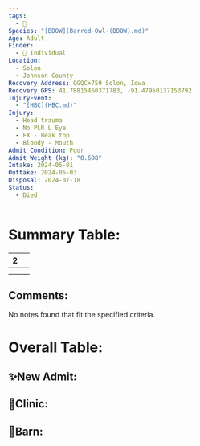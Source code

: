 ```yaml
---
tags:
  - 🦅
Species: "[BDOW](Barred-Owl-(BDOW).md)"
Age: Adult
Finder:
  - 🧑 Individual
Location:
  - Solon
  - Johnson County
Recovery Address: QGQC+759 Solon, Iowa
Recovery GPS: 41.78815460371783, -91.47950137153792
InjuryEvent:
  - "[HBC](HBC.md)"
Injury:
  - Head trauma
  - No PLR L Eye
  - FX - Beak top
  - Bloody - Mouth
Admit Condition: Poor
Admit Weight (kg): "0.698"
Intake: 2024-05-01
Outtake: 2024-05-03
Disposal: 2024-07-18
Status:
  - Died
---
```


# Summary Table:

<div><table class="dataview table-view-table"><thead class="table-view-thead"><tr class="table-view-tr-header"><th class="table-view-th"><span></span><span class="dataview small-text">2</span></th><th class="table-view-th"><span></span></th></tr></thead><tbody class="table-view-tbody"><tr><td><span></span></td><td><span></span></td></tr><tr><td><span></span></td><td><span></span></td></tr></tbody></table></div>

## Comments:

<p><span><p dir="auto">No notes found that fit the specified criteria.</p></span></p>

# Overall Table:

## ✨New Admit:



## 🏥Clinic:



## 🏡Barn:


